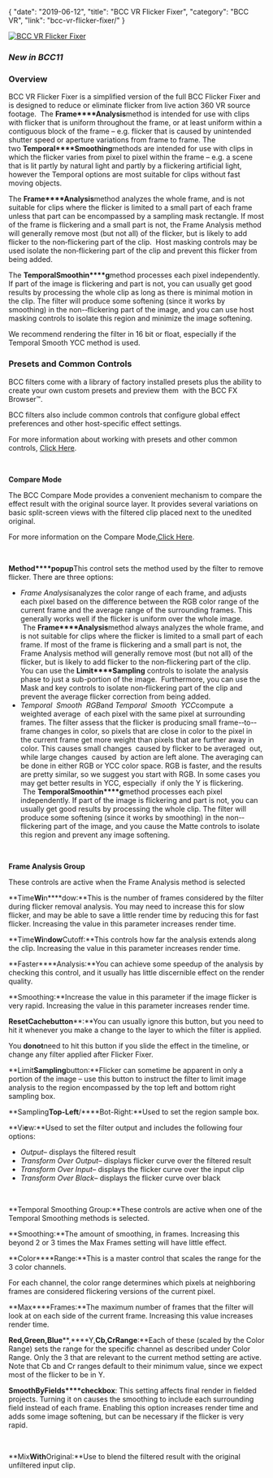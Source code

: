 {
"date": "2019-06-12",
"title": "BCC VR Flicker Fixer",
"category": "BCC VR",
"link": "bcc-vr-flicker-fixer/"
}

 [![BCC VR Flicker Fixer](https://borisfx-com-res.cloudinary.com/image/upload//documentation/continuum/uploads/2017/10/BCC-VR-Flicker-Fixer.jpg)](https://borisfx-com-res.cloudinary.com/image/upload//documentation/continuum/uploads/2017/10/BCC-VR-Flicker-Fixer.jpg)


### *New in BCC11*


### **Overview**


BCC VR Flicker Fixer is a simplified version of the full BCC Flicker Fixer and is designed to reduce or eliminate flicker from live action 360 VR source footage.  The **Frame****Analysis**method is intended for use with clips with flicker that is uniform throughout the frame, or at least uniform within a contiguous block of the frame – e.g. flicker that is caused by unintended shutter speed or aperture variations from frame to frame. The two **Temporal****Smoothing**methods are intended for use with clips in which the flicker varies from pixel to pixel within the frame – e.g. a scene that is lit partly by natural light and partly by a flickering artificial light, however the Temporal options are most suitable for clips without fast moving objects.


The **Frame****Analysis**method analyzes the whole frame, and is not suitable for clips where the flicker is limited to a small part of each frame unless that part can be encompassed by a sampling mask rectangle. If most of the frame is flickering and a small part is not, the Frame Analysis method will generally remove most (but not all) of the flicker, but is likely to add flicker to the non‐flickering part of the clip.  Host masking controls may be used isolate the non‐flickering part of the clip and prevent this flicker from being added.


The **Temporal****Smoot****h****i****n****g**method processes each pixel independently. If part of the image is flickering and part is not, you can usually get good results by processing the whole clip as long as there is minimal motion in the clip. The filter will produce some softening (since it works by smoothing) in the non-­‐flickering part of the image, and you can use host masking controls to isolate this region and minimize the image softening.


We recommend rendering the filter in 16 bit or float, especially if the Temporal Smooth YCC method is used.


### 


### **Presets and Common Controls**


BCC filters come with a library of factory installed presets plus the ability to create your own custom presets and preview them  with the BCC FX Browser™.


BCC filters also include common controls that configure global effect preferences and other host-specific effect settings.


For more information about working with presets and other common controls, [Click Here](/documentation/continuum/bcc-common-controls/).

 


**Compare Mode**


The BCC Compare Mode provides a convenient mechanism to compare the effect result with the original source layer. It provides several variations on basic split-screen views with the filtered clip placed next to the unedited original.


For more information on the Compare Mode,[Click Here](/documentation/continuum/bcc-compare-mode/).

 


**Met****h****od****popup**This control sets the method used by the filter to remove flicker. There are three options:


* *Frame Analysis*analyzes the color range of each frame, and adjusts each pixel based on the difference between the RGB color range of the current frame and the average range of the surrounding frames. This generally works well if the flicker is uniform over the whole image.  The **Frame****Analysis**method always analyzes the whole frame, and is not suitable for clips where the flicker is limited to a small part of each frame. If most of the frame is flickering and a small part is not, the Frame Analysis method will generally remove most (but not all) of the flicker, but is likely to add flicker to the non‐flickering part of the clip.  You can use the **Limit****Sampling** controls to isolate the analysis phase to just a sub-portion of the image.  Furthermore, you can use the Mask and key controls to isolate non‐flickering part of the clip and prevent the average flicker correction from being added.
* *Temporal  Smooth  RGB*and *Temporal  Smooth  YCC*compute  a weighted average  of each pixel with the same pixel at surrounding  frames. The filter assess that the flicker is producing small frame-­‐to-­‐ frame changes in color, so pixels that are close in color to the pixel in the current frame get more weight than pixels that are further away in color. This causes small changes  caused by flicker to be averaged  out, while large changes  caused  by action are left alone. The averaging can be done in either RGB or YCC color space. RGB is faster, and the results are pretty similar, so we suggest you start with RGB. In some cases you may get better results in YCC, especially  if only the Y is flickering.  The **Temporal****Smoot****h****i****n****g**method processes each pixel independently. If part of the image is flickering and part is not, you can usually get good results by processing the whole clip. The filter will produce some softening (since it works by smoothing) in the non-­‐flickering part of the image, and you cause the Matte controls to isolate this region and prevent any image softening.


 


**Frame Analysis Group**


These controls are active when the Frame Analysis method is selected


**Time****Wi****n****dow:**This is the number of frames considered by the filter during flicker removal analysis. You may need to increase this for slow flicker, and may be able to save a little render time by reducing this for fast flicker. Increasing the value in this parameter increases render time.


**Time****Wi****n****dow****Cutoff:**This controls how far the analysis extends along the clip. Increasing the value in this parameter increases render time.


**Faster****Analysis:**You can achieve some speedup of the analysis by checking this control, and it usually has little discernible effect on the render quality.


**Smoothing:**Increase the value in this parameter if the image flicker is very rapid. Increasing the value in this parameter increases render time.


**R****eset****Ca****ch****e****butto****n****:**You can usually ignore this button, but you need to hit it whenever you make a change to the layer to which the filter is applied.


You **do****n****ot**need to hit this button if you slide the effect in the timeline, or change any filter applied after Flicker Fixer.


**Limit****Sampling****button:**Flicker can sometime be apparent in only a portion of the image – use this button to instruct the filter to limit image analysis to the region encompassed by the top left and bottom right sampling box.


**Sampling****Top-­****Lef****t****/****Bot-­Right:**Used to set the region sample box.


**Vi****e****w:**Used to set the filter output and includes the following four options:


* *Output*– displays the filtered result
* *Transform Over Output*– displays flicker curve over the filtered result
* *Transform Over Input*– displays the flicker curve over the input clip
* *Transform Over Black*– displays the flicker curve over black


 


**Temporal Smoothing Group:**These controls are active when one of the Temporal Smoothing methods is selected.


**Smoothing:**The amount of smoothing, in frames. Increasing this beyond 2 or 3 times the Max Frames setting will have little effect.


**Color****Range:**This is a master control that scales the range for the 3 color channels.


For each channel, the color range determines which pixels at neighboring frames are considered flickering versions of the current pixel.


**Max****Frames:**The maximum number of frames that the filter will look at on each side of the current frame. Increasing this value increases render time.


**Re****d,****Gr****ee****n,****Blu****e****,****Y,****Cb,****Cr****Range****:**Each of these (scaled by the Color Range) sets the range for the specific channel as described under Color Range. Only the 3 that are relevant to the current method setting are active. Note that Cb and Cr ranges default to their minimum value, since we expect most of the flicker to be in Y.


**Smooth****By****Fi****e****lds****checkbox**: This setting affects final render in fielded projects. Turning it on causes the smoothing to include each surrounding field instead of each frame. Enabling this option increases render time and adds some image softening, but can be necessary if the flicker is very rapid.


 


**Mix****With****Original:**Use to blend the filtered result with the original unfiltered input clip.


